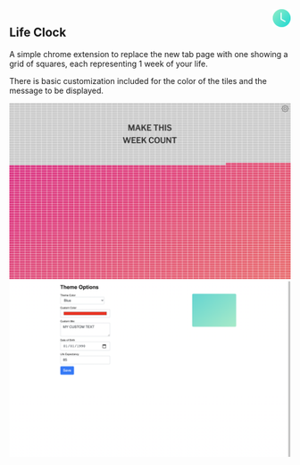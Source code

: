 <img align="right" src="src/images/icon32.png?raw=true" />

## Life Clock

A simple chrome extension to replace the new tab page with one showing a grid of squares, each representing 1 week of your life.

There is basic customization included for the color of the tiles and the message to be displayed.

![New Tab Page Screenshot](/assets/screenshots/newtab.png?raw=true)
![Options Page Screenshot](/assets/screenshots/options.png?raw=true)
